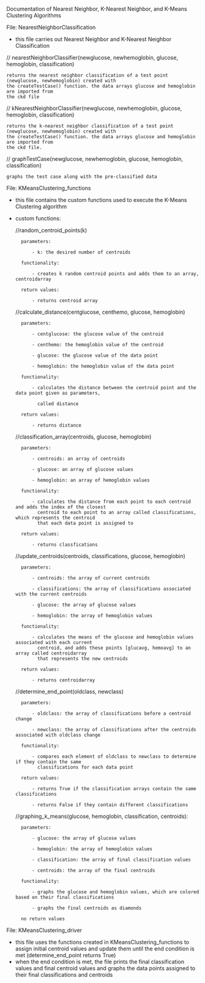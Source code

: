 Documentation of Nearest Neighbor, K-Nearest Neighbor, and K-Means Clustering Algorithms


File: NearestNeighborClassification
  - this file carries out Nearest Neighbor and K-Nearest Neighbor Classification
  
  // nearestNeighborClassifier(newglucose, newhemoglobin, glucose, hemoglobin, classification)
  
    returns the nearest neighbor classification of a test point (newglucose, newhemoglobin) created with
    the createTestCase() function. the data arrays glucose and hemoglobin are imported from
    the ckd file
    
  // kNearestNeighborClassifier(newglucose, newhemoglobin, glucose, hemoglobin, classification)
  
    returns the k-nearest neighbor classification of a test point (newglucose, newhemoglobin) created with
    the createTestCase() function. the data arrays glucose and hemoglobin are imported from
    the ckd file.
    
  // graphTestCase(newglucose, newhemoglobin, glucose, hemoglobin, classification)
  
    graphs the test case along with the pre-classified data


File: KMeansClustering_functions

  - this file contains the custom functions used to execute the K-Means Clustering algorithm
  
  - custom functions:
  
      //random_centroid_points(k)
      
          parameters:
          
              - k: the desired number of centroids
              
          functionality:
          
              - creates k random centroid points and adds them to an array, centroidarray
              
          return values:
          
              - returns centroid array
      
      //calculate_distance(centglucose, centhemo, glucose, hemoglobin)
      
          parameters:
          
              - centglucose: the glucose value of the centroid
              
              - centhemo: the hemoglobin value of the centroid
              
              - glucose: the glucose value of the data point
              
              - hemoglobin: the hemoglobin value of the data point
              
          functionality:
          
              - calculates the distance between the centroid point and the data point given as parameters, 
              
                called distance
                
          return values:
          
              - returns distance
              
              
      //classification_array(centroids, glucose, hemoglobin)
      
          parameters:
          
              - centroids: an array of centroids
              
              - glucose: an array of glucose values
              
              - hemoglobin: an array of hemoglobin values
              
          functionality:
          
              - calculates the distance from each point to each centroid and adds the index of the closest
                centroid to each point to an array called classifications, which represents the centroid
                that each data point is assigned to
                
          return values:
          
              - returns classfications
              
              
      //update_centroids(centroids, classifications, glucose, hemoglobin)
      
          parameters:
          
              - centroids: the array of current centroids
              
              - classifications: the array of classifications associated with the current centroids
              
              - glucose: the array of glucose values
              
              - hemoglobin: the array of hemoglobin values
              
          functionality: 
          
              - calculates the means of the glucose and hemoglobin values associated with each current 
                centroid, and adds these points [glucavg, hemoavg] to an array called centroidarray
                that represents the new centroids
                
          return values:
          
              - returns centroidarray
      
      
      //determine_end_point(oldclass, newclass)
      
          parameters:
          
              - oldclass: the array of classifications before a centroid change
              
              - newclass: the array of classifications after the centroids associated with oldclass change
              
          functionality:
          
              - compares each element of oldclass to newclass to determine if they contain the same 
                classifications for each data point
                
          return values:
          
              - returns True if the classification arrays contain the same classifications
              
              - returns False if they contain different classifications
              
       
      //graphing_k_means(glucose, hemoglobin, classification, centroids):
      
          parameters:
          
              - glucose: the array of glucose values
              
              - hemoglobin: the array of hemoglobin values
              
              - classification: the array of final classification values
              
              - centroids: the array of the final centroids
              
          functionality:
          
              - graphs the glucose and hemoglobin values, which are colored based on their final classifications
              
              - graphs the final centroids as diamonds
              
          no return values
       
File: KMeansClustering_driver
  - this file uses the functions created in KMeansClustering_functions to assign initial centroid values
    and update them until the end condition is met (determine_end_point returns True)
  - when the end condition is met, the file prints the final classification values and final centroid values and
    graphs the data points assigned to their final classifications and centroids
                
               
              
        
